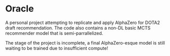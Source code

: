 
# Oracle

A personal project attempting to replicate and apply AlphaZero for DOTA2 draft recommendation. The code also contains a non-DL basic MCTS recommender model that is semi-parrallelized.

The stage of the project is incomplete, a final AlphaZero-esque model is still waiting to be trained due to insufficient compute! 
